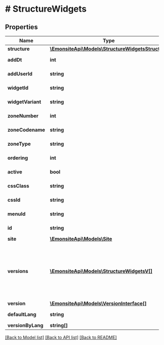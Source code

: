 # # StructureWidgets

## Properties

Name | Type | Description | Notes
------------ | ------------- | ------------- | -------------
**structure** | [**\EmonsiteApi\Models\StructureWidgetsStructure**](StructureWidgetsStructure.md) |  | [optional]
**addDt** | **int** |  | [optional] [readonly]
**addUserId** | **string** |  | [optional] [readonly]
**widgetId** | **string** |  | [optional] [readonly]
**widgetVariant** | **string** |  | [optional] [readonly]
**zoneNumber** | **int** |  | [optional] [readonly]
**zoneCodename** | **string** |  | [optional] [readonly]
**zoneType** | **string** | TODO enum | [optional] [readonly]
**ordering** | **int** |  | [optional] [readonly]
**active** | **bool** |  | [optional] [readonly]
**cssClass** | **string** |  | [optional] [readonly]
**cssId** | **string** |  | [optional] [readonly]
**menuId** | **string** |  | [optional] [readonly]
**id** | **string** |  | [optional] [readonly]
**site** | [**\EmonsiteApi\Models\Site**](Site.md) |  | [optional]
**versions** | [**\EmonsiteApi\Models\StructureWidgetsV[]**](StructureWidgetsV.md) | IMPLEMENTEZ le mapping dans l&#39;entity TODO trouver comment le faire dynamiquement avec un listener doctrine | [optional]
**version** | [**\EmonsiteApi\Models\VersionInterface[]**](VersionInterface.md) |  | [optional]
**defaultLang** | **string** |  | [optional] [readonly]
**versionByLang** | **string[]** |  | [optional]

[[Back to Model list]](../../README.md#models) [[Back to API list]](../../README.md#endpoints) [[Back to README]](../../README.md)
